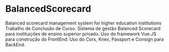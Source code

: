 # BalancedScorecard
Balanced scorecard management system for higher education institutions
Trabalho de Conclusão de Curso. 
Sistema de gestão Balanced Scorecard para instituições de ensino superior privado.
Uso do framework Vue.JS para construção do FrontEnd.
Uso do Cors, Knex, Passport e Consign para BackEnd.
